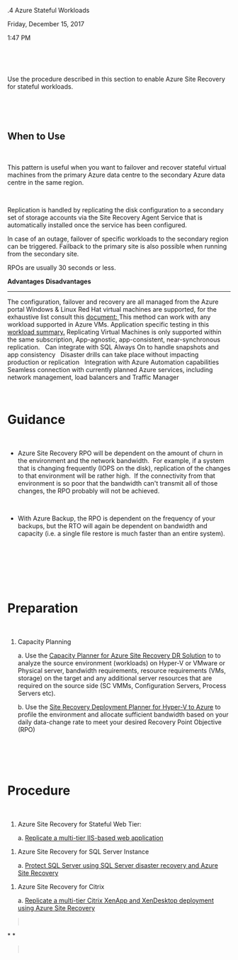 .4 Azure Stateful Workloads

Friday, December 15, 2017

1:47 PM

 

 

Use the procedure described in this section to enable Azure Site Recovery for stateful workloads.

 

 

When to Use
-----------

 

This pattern is useful when you want to failover and recover stateful virtual machines from the primary Azure data centre to the secondary Azure data centre in the same region.

 

Replication is handled by replicating the disk configuration to a secondary set of storage accounts via the Site Recovery Agent Service that is automatically installed once the service has been configured.

In case of an outage, failover of specific workloads to the secondary region can be triggered. Failback to the primary site is also possible when running from the secondary site.

RPOs are usually 30 seconds or less.

  **Advantages**                                                                                                                                                                                                          **Disadvantages**
  ----------------------------------------------------------------------------------------------------------------------------------------------------------------------------------------------------------------------- -------------------------------------------------------------------------------------------------------------------------------------------------------------------------------------------------------------
  The configuration, failover and recovery are all managed from the Azure portal                                                                                                                                          Windows & Linux Red Hat virtual machines are supported, for the exhaustive list consult this [document: ](https://docs.microsoft.com/en-us/azure/site-recovery/site-recovery-support-matrix-azure-to-azure)
  This method can work with any workload supported in Azure VMs. Application specific testing in this [workload summary.](https://docs.microsoft.com/en-us/azure/site-recovery/site-recovery-workload#workload-summary)   Replicating Virtual Machines is only supported within the same subscription,
  App-agnostic, app-consistent, near-synchronous replication.                                                                                                                                                              
  Can integrate with SQL Always On to handle snapshots and app consistency                                                                                                                                                 
  Disaster drills can take place without impacting production or replication                                                                                                                                               
  Integration with Azure Automation capabilities                                                                                                                                                                           
  Seamless connection with currently planned Azure services, including network management, load balancers and Traffic Manager                                                                                              

 

Guidance 
=========

 

-   Azure Site Recovery RPO will be dependent on the amount of churn in the environment and the network bandwidth.  For example, if a system that is changing frequently (IOPS on the disk), replication of the changes to that environment will be rather high.  If the connectivity from that environment is so poor that the bandwidth can't transmit all of those changes, the RPO probably will not be achieved. 

 

-   With Azure Backup, the RPO is dependent on the frequency of your backups, but the RTO will again be dependent on bandwidth and capacity (i.e. a single file restore is much faster than an entire system).

 

 
=

Preparation
===========

 

1.  Capacity Planning

    a.  Use the [Capacity Planner for Azure Site Recovery DR Solution](https://gallery.technet.microsoft.com/Azure-Recovery-Capacity-d01dc40e) to to analyze the source environment (workloads) on Hyper-V or VMware or Physical server, bandwidth requirements, resource requirements (VMs, storage) on the target and any additional server resources that are required on the source side (SC VMMs, Configuration Servers, Process Servers etc).

    b.  Use the [Site Recovery Deployment Planner for Hyper-V to Azure](https://docs.microsoft.com/en-us/azure/site-recovery/hyper-v-deployment-planner-overview) to profile the environment and allocate sufficient bandwidth based on your daily data-change rate to meet your desired Recovery Point Objective (RPO)

 
=

Procedure
=========

 

1.  Azure Site Recovery for Stateful Web Tier:

    a.  [Replicate a multi-tier IIS-based web application](https://docs.microsoft.com/en-us/azure/site-recovery/site-recovery-iis)

<!-- -->

1.  Azure Site Recovery for SQL Server Instance

    a.  [Protect SQL Server using SQL Server disaster recovery and Azure Site Recovery](https://docs.microsoft.com/en-us/azure/site-recovery/site-recovery-sql)

<!-- -->

1.  Azure Site Recovery for Citrix

    a.  [Replicate a multi-tier Citrix XenApp and XenDesktop deployment using Azure Site Recovery](https://docs.microsoft.com/en-us/azure/site-recovery/site-recovery-citrix-xenapp-and-xendesktop%3e)

>  

\* *

>  



 

 